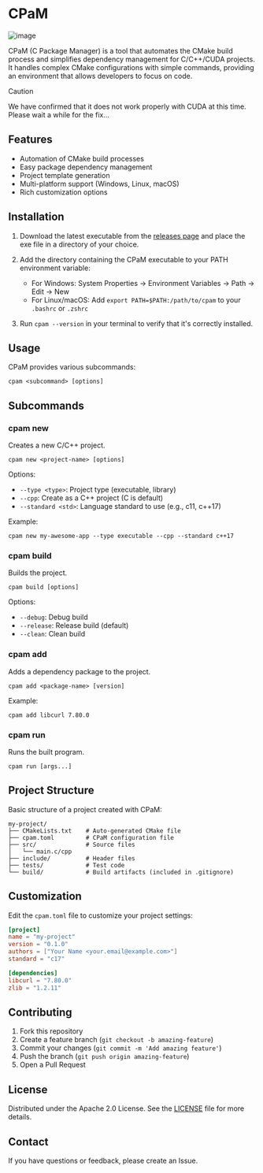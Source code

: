 # CPaM

![image](https://github.com/user-attachments/assets/a89ac192-42d9-4bdd-8326-f22e3ecb548d)

CPaM (C Package Manager) is a tool that automates the CMake build process and simplifies dependency management for C/C++/CUDA projects. It handles complex CMake configurations with simple commands, providing an environment that allows developers to focus on code.

> [!CAUTION]
> We have confirmed that it does not work properly with CUDA at this time. Please wait a while for the fix...

## Features

- Automation of CMake build processes
- Easy package dependency management
- Project template generation
- Multi-platform support (Windows, Linux, macOS)
- Rich customization options

## Installation

1. Download the latest executable from the [releases page](https://github.com/BeadiestStar64/CPaM/releases) and place the exe file in a directory of your choice.

2. Add the directory containing the CPaM executable to your PATH environment variable:

   - For Windows: System Properties → Environment Variables → Path → Edit → New
   - For Linux/macOS: Add `export PATH=$PATH:/path/to/cpam` to your `.bashrc` or `.zshrc`

3. Run `cpam --version` in your terminal to verify that it's correctly installed.

## Usage

CPaM provides various subcommands:

```
cpam <subcommand> [options]
```

## Subcommands

### cpam new

Creates a new C/C++ project.

```
cpam new <project-name> [options]
```

Options:

- `--type <type>`: Project type (executable, library)
- `--cpp`: Create as a C++ project (C is default)
- `--standard <std>`: Language standard to use (e.g., c11, c++17)

Example:

```
cpam new my-awesome-app --type executable --cpp --standard c++17
```

### cpam build

Builds the project.

```
cpam build [options]
```

Options:

- `--debug`: Debug build
- `--release`: Release build (default)
- `--clean`: Clean build

### cpam add

Adds a dependency package to the project.

```
cpam add <package-name> [version]
```

Example:

```
cpam add libcurl 7.80.0
```

### cpam run

Runs the built program.

```
cpam run [args...]
```

## Project Structure

Basic structure of a project created with CPaM:

```
my-project/
├── CMakeLists.txt    # Auto-generated CMake file
├── cpam.toml         # CPaM configuration file
├── src/              # Source files
│   └── main.c/cpp
├── include/          # Header files
├── tests/            # Test code
└── build/            # Build artifacts (included in .gitignore)
```

## Customization

Edit the `cpam.toml` file to customize your project settings:

```toml
[project]
name = "my-project"
version = "0.1.0"
authors = ["Your Name <your.email@example.com>"]
standard = "c17"

[dependencies]
libcurl = "7.80.0"
zlib = "1.2.11"
```

## Contributing

1. Fork this repository
2. Create a feature branch (`git checkout -b amazing-feature`)
3. Commit your changes (`git commit -m 'Add amazing feature'`)
4. Push the branch (`git push origin amazing-feature`)
5. Open a Pull Request

## License

Distributed under the Apache 2.0 License. See the [LICENSE](LICENSE) file for more details.

## Contact

If you have questions or feedback, please create an Issue.